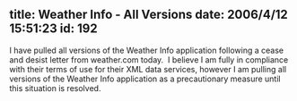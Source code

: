 title: Weather Info - All Versions
date: 2006/4/12 15:51:23
id: 192
---
I have pulled all versions of the Weather Info application following a cease and desist letter from weather.com today.  I believe I am fully in compliance with their terms of use for their XML data services, however I am pulling all versions of the Weather Info application as a precautionary measure until this situation is resolved.